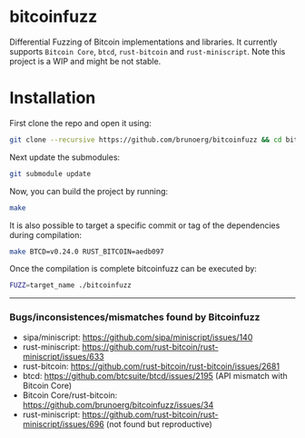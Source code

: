 # bitcoinfuzz

Differential Fuzzing of Bitcoin implementations and libraries.
It currently supports `Bitcoin Core`, `btcd`, `rust-bitcoin` and `rust-miniscript`.
Note this project is a WIP and might be not stable.

# Installation

First clone the repo and open it using:

```bash
git clone --recursive https://github.com/brunoerg/bitcoinfuzz && cd bitcoinfuzz
```

Next update the submodules:

```bash
git submodule update
```

Now, you can build the project by running:

```bash
make
```

It is also possible to target a specific commit or tag of the dependencies during compilation:

```bash
make BTCD=v0.24.0 RUST_BITCOIN=aedb097
```

Once the compilation is complete bitcoinfuzz can be executed by:

```bash
FUZZ=target_name ./bitcoinfuzz
```

-------------------------------------------
### Bugs/inconsistences/mismatches found by Bitcoinfuzz

- sipa/miniscript: https://github.com/sipa/miniscript/issues/140
- rust-miniscript: https://github.com/rust-bitcoin/rust-miniscript/issues/633
- rust-bitcoin: https://github.com/rust-bitcoin/rust-bitcoin/issues/2681
- btcd: https://github.com/btcsuite/btcd/issues/2195 (API mismatch with Bitcoin Core)
- Bitcoin Core/rust-bitcoin: https://github.com/brunoerg/bitcoinfuzz/issues/34
- rust-miniscript: https://github.com/rust-bitcoin/rust-miniscript/issues/696 (not found but reproductive) 
